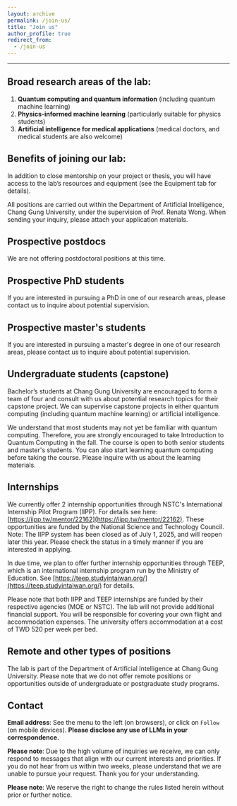```yaml
---
layout: archive
permalink: /join-us/
title: "Join us"
author_profile: true
redirect_from: 
  - /join-us
---
```


---



## Broad research areas of the lab: 

1. **Quantum computing and quantum information** (including quantum machine learning)
2. **Physics-informed machine learning** (particularly suitable for physics students)
3. **Artificial intelligence for medical applications** (medical doctors, and medical students are also welcome)

## Benefits of joining our lab:

In addition to close mentorship on your project or thesis, you will have access to the lab’s resources and equipment (see the Equipment tab for details).

All positions are carried out within the Department of Artificial Intelligence, Chang Gung University, under the supervision of Prof. Renata Wong. When sending your inquiry, please attach your application materials. 

## Prospective postdocs

We are not offering postdoctoral positions at this time. 

## Prospective PhD students

If you are interested in pursuing a PhD in one of our research areas, please contact us to inquire about potential supervision. 

## Prospective master's students

If you are interested in pursuing a master's degree in one of our research areas, please contact us to inquire about potential supervision. 

## Undergraduate students (capstone)

Bachelor’s students at Chang Gung University are encouraged to form a team of four and consult with us about potential research topics for their capstone project. We can supervise capstone projects in either  quantum computing (including quantum machine learning) or artificial intelligence. 

We understand that most students may not yet be familiar with quantum computing. Therefore, you are strongly encouraged to take Introduction to Quantum Computing in the fall. The course is open to both senior students and master's students. You can also start learning quantum computing before taking the course. Please inquire with us about the learning materials. 

## Internships

We currently offer 2 internship opportunities through NSTC's International Internship Pilot Program (IIPP). For details see here: [https://iipp.tw/mentor/22162](https://iipp.tw/mentor/22162). These opportunities are funded by the National Science and Technology Council. Note: The IIPP system has been closed as of July 1, 2025, and will reopen later this year. Please check the status in a timely manner if you are interested in applying. 

In due time, we plan to offer further internship opportunities through TEEP, which is an international internship program run by the Ministry of Education. See [https://teep.studyintaiwan.org/](https://teep.studyintaiwan.org/) for details.

Please note that both IIPP and TEEP internships are funded by their respective agencies (MOE or NSTC). The lab will not provide additional financial support. You will be responsible for covering your own flight and accommodation expenses. The university offers accommodation at a cost of TWD 520 per week per bed. 

## Remote and other types of positions

The lab is part of the Department of Artificial Intelligence at Chang Gung University. Please note that we do not offer remote positions or opportunities outside of undergraduate or postgraduate study programs.  

## Contact

**Email address**: See the menu to the left (on browsers), or click on `Follow` (on mobile devices). **Please disclose any use of LLMs in your correspondence.** 

**Please note**: Due to the high volume of inquiries we receive, we can only respond to messages that align with our current interests and priorities. If you do not hear from us within two weeks, please understand that we are unable to pursue your request. Thank you for your understanding.

**Please note**: We reserve the right to change the rules listed herein without prior or further notice. 

